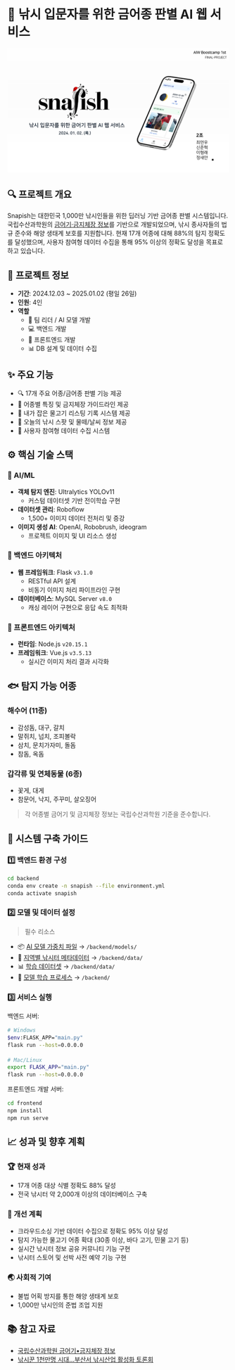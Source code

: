 # 🎣 낚시 입문자를 위한 금어종 판별 AI 웹 서비스

[![프로젝트 발표자료](https://github.com/SnapishAgent/Snapish/blob/main/public/presentation-preview.jpg)](https://github.com/SnapishAgent/Snapish/blob/main/public/2%EC%A1%B0%20%ED%8C%8C%EC%9D%B4%EB%84%90%20%ED%94%84%EB%A1%9C%EC%A0%9D%ED%8A%B8%20%EB%B0%9C%ED%91%9C%EC%9E%90%EB%A3%8C.pdf)

## 🔍 프로젝트 개요
Snapish는 대한민국 1,000만 낚시인들을 위한 딥러닝 기반 금어종 판별 시스템입니다. 국립수산과학원의 [금어기·금지체장 정보](https://www.nifs.go.kr/contents/actionContentsCons0148.do)를 기반으로 개발되었으며, 낚시 종사자들의 법규 준수와 해양 생태계 보호를 지원합니다. 현재 17개 어종에 대해 88%의 탐지 정확도를 달성했으며, 사용자 참여형 데이터 수집을 통해 95% 이상의 정확도 달성을 목표로 하고 있습니다.

## 📌 프로젝트 정보
- **기간**: 2024.12.03 ~ 2025.01.02 (평일 26일)
- **인원**: 4인
- **역할**
  - 👑 팀 리더 / AI 모델 개발
  - 💻 백엔드 개발
  - 🎨 프론트엔드 개발
  - 📊 DB 설계 및 데이터 수집
 
## ✨ 주요 기능
- 🔍 17개 주요 어종/금어종 판별 기능 제공
- 📖 어종별 특징 및 금지체장 가이드라인 제공
- 📝 내가 잡은 물고기 리스팅 기록 시스템 제공
- 🌊 오늘의 낚시 스팟 및 물떼/날씨 정보 제공
- 👥 사용자 참여형 데이터 수집 시스템

## ⚙️ 핵심 기술 스택

### 🤖 AI/ML
- **객체 탐지 엔진**: Ultralytics YOLOv11
  - 커스텀 데이터셋 기반 전이학습 구현
- **데이터셋 관리**: Roboflow
  - 1,500+ 이미지 데이터 전처리 및 증강
- **이미지 생성 AI**: OpenAI, Robobrush, ideogram
  - 프로젝트 이미지 및 UI 리소스 생성

### 🔧 백엔드 아키텍처
- **웹 프레임워크**: Flask `v3.1.0`
  - RESTful API 설계
  - 비동기 이미지 처리 파이프라인 구현
- **데이터베이스**: MySQL Server `v8.0`
  - 캐싱 레이어 구현으로 응답 속도 최적화

### 🎨 프론트엔드 아키텍처
- **런타임**: Node.js `v20.15.1`
- **프레임워크**: Vue.js `v3.5.13`
  - 실시간 이미지 처리 결과 시각화

## 🐟 탐지 가능 어종

### 해수어 (11종)
- 감성돔, 대구, 갈치
- 말쥐치, 넙치, 조피볼락
- 삼치, 문치가자미, 돌돔
- 참돔, 옥돔

### 갑각류 및 연체동물 (6종)
- 꽃게, 대게
- 참문어, 낙지, 주꾸미, 살오징어

> 각 어종별 금어기 및 금지체장 정보는 국립수산과학원 기준을 준수합니다.

## 🚀 시스템 구축 가이드

### 1️⃣ 백엔드 환경 구성
```bash
cd backend
conda env create -n snapish --file environment.yml
conda activate snapish
```

### 2️⃣ 모델 및 데이터 설정
> 필수 리소스

- 📦 [AI 모델 가중치 파일](https://drive.google.com/file/d/1wPJOQI87bVANbdyzxKJHHB2N3zZvuqg9/view?usp=drive_link) → `/backend/models/`
- 📍 [지역별 낚시터 메타데이터](https://drive.google.com/drive/folders/1XaJ8nUDu5BpJc9YafbfTWh_Y3_x5m1-5?usp=drive_link) → `/backend/data/`
- 📊 [학습 데이터셋](https://drive.google.com/file/d/1g3iwH6v3763P5DkGyKcsn3KEYhde27rE/view?usp=drive_link) → `/backend/data/`
- 🔬 [모델 학습 프로세스](https://www.kaggle.com/code/twoimo/yolo11-fish-transfer-learning) → `/backend/`

### 3️⃣ 서비스 실행
백엔드 서버:
```bash
# Windows
$env:FLASK_APP="main.py"
flask run --host=0.0.0.0

# Mac/Linux
export FLASK_APP="main.py"
flask run --host=0.0.0.0
```

프론트엔드 개발 서버:
```bash
cd frontend
npm install
npm run serve
```

## 📈 성과 및 향후 계획

### 🏆 현재 성과
- 17개 어종 대상 식별 정확도 88% 달성
- 전국 낚시터 약 2,000개 이상의 데이터베이스 구축

### 🎯 개선 계획
- 크라우드소싱 기반 데이터 수집으로 정확도 95% 이상 달성
- 탐지 가능한 물고기 어종 확대 (30종 이상, 바다 고기, 민물 고기 등)
- 실시간 낚시터 정보 공유 커뮤니티 기능 구현
- 낚시터 스토어 및 선박 사전 예약 기능 구현

### 🌏 사회적 기여
- 불법 어획 방지를 통한 해양 생태계 보호
- 1,000만 낚시인의 준법 조업 지원

## 📚 참고 자료
- [국립수산과학원 금어기•금지체장 정보](https://www.nifs.go.kr/contents/actionContentsCons0148.do)
- [낚시꾼 1천만명 시대…부산서 낚시산업 활성화 토론회](https://www.yna.co.kr/view/AKR20240906025800051)

